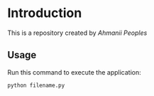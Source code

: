 # Introduction


This is a repository created by *Ahmanii Peoples*


## Usage


Run this command to execute the application:


`python filename.py`
